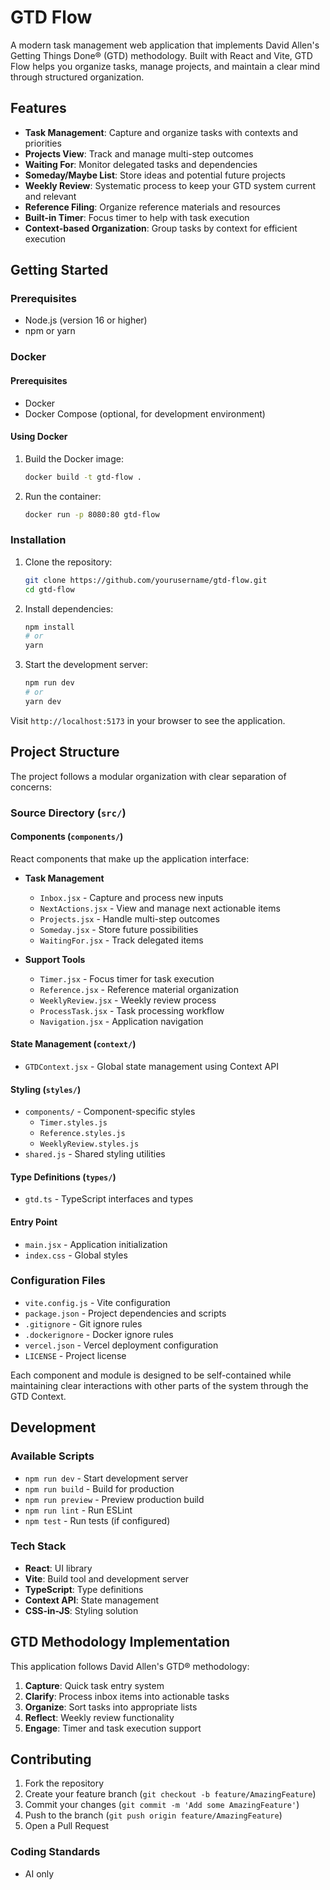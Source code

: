# GTD Flow

A modern task management web application that implements David Allen's Getting Things Done® (GTD) methodology. Built with React and Vite, GTD Flow helps you organize tasks, manage projects, and maintain a clear mind through structured organization.

## Features

- **Task Management**: Capture and organize tasks with contexts and priorities
- **Projects View**: Track and manage multi-step outcomes
- **Waiting For**: Monitor delegated tasks and dependencies
- **Someday/Maybe List**: Store ideas and potential future projects
- **Weekly Review**: Systematic process to keep your GTD system current and relevant
- **Reference Filing**: Organize reference materials and resources
- **Built-in Timer**: Focus timer to help with task execution
- **Context-based Organization**: Group tasks by context for efficient execution

## Getting Started

### Prerequisites

- Node.js (version 16 or higher)
- npm or yarn

### Docker

#### Prerequisites
- Docker
- Docker Compose (optional, for development environment)

#### Using Docker

1. Build the Docker image:
    ```bash
    docker build -t gtd-flow .
    ```

2. Run the container:
    ```bash
    docker run -p 8080:80 gtd-flow
    ```

### Installation

1. Clone the repository:
    ```bash
    git clone https://github.com/yourusername/gtd-flow.git
    cd gtd-flow
    ```

2. Install dependencies:
    ```bash
    npm install
    # or
    yarn
    ```

3. Start the development server:
    ```bash
    npm run dev
    # or
    yarn dev
    ```

Visit `http://localhost:5173` in your browser to see the application.

## Project Structure

The project follows a modular organization with clear separation of concerns:

### Source Directory (`src/`)

#### Components (`components/`)
React components that make up the application interface:

- **Task Management**
  - `Inbox.jsx` - Capture and process new inputs
  - `NextActions.jsx` - View and manage next actionable items
  - `Projects.jsx` - Handle multi-step outcomes
  - `Someday.jsx` - Store future possibilities
  - `WaitingFor.jsx` - Track delegated items

- **Support Tools**
  - `Timer.jsx` - Focus timer for task execution
  - `Reference.jsx` - Reference material organization
  - `WeeklyReview.jsx` - Weekly review process
  - `ProcessTask.jsx` - Task processing workflow
  - `Navigation.jsx` - Application navigation

#### State Management (`context/`)
- `GTDContext.jsx` - Global state management using Context API

#### Styling (`styles/`)
- `components/` - Component-specific styles
  - `Timer.styles.js`
  - `Reference.styles.js`
  - `WeeklyReview.styles.js`
- `shared.js` - Shared styling utilities

#### Type Definitions (`types/`)
- `gtd.ts` - TypeScript interfaces and types

#### Entry Point
- `main.jsx` - Application initialization
- `index.css` - Global styles

### Configuration Files

- `vite.config.js` - Vite configuration
- `package.json` - Project dependencies and scripts
- `.gitignore` - Git ignore rules
- `.dockerignore` - Docker ignore rules
- `vercel.json` - Vercel deployment configuration
- `LICENSE` - Project license

Each component and module is designed to be self-contained while maintaining clear interactions with other parts of the system through the GTD Context.

## Development

### Available Scripts

- `npm run dev` - Start development server
- `npm run build` - Build for production
- `npm run preview` - Preview production build
- `npm run lint` - Run ESLint
- `npm test` - Run tests (if configured)

### Tech Stack

- **React**: UI library
- **Vite**: Build tool and development server
- **TypeScript**: Type definitions
- **Context API**: State management
- **CSS-in-JS**: Styling solution

## GTD Methodology Implementation

This application follows David Allen's GTD® methodology:

1. **Capture**: Quick task entry system
2. **Clarify**: Process inbox items into actionable tasks
3. **Organize**: Sort tasks into appropriate lists
4. **Reflect**: Weekly review functionality
5. **Engage**: Timer and task execution support

## Contributing

1. Fork the repository
2. Create your feature branch (`git checkout -b feature/AmazingFeature`)
3. Commit your changes (`git commit -m 'Add some AmazingFeature'`)
4. Push to the branch (`git push origin feature/AmazingFeature`)
5. Open a Pull Request

### Coding Standards

- AI only
